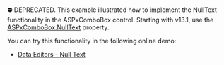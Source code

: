 ⛔ DEPRECATED. This example illustrated how to implement the NullText functionality in the ASPxComboBox control. Starting with v13.1, use the <a href="https://docs.devexpress.com/AspNet/DevExpress.Web.ASPxAutoCompleteBoxBase.NullText">ASPxComboBox.NullText</a> property.

You can try this functionality in the following online demo:

- <a href="https://demos.devexpress.com/ASPxEditorsDemos/Features/NullText.aspx">Data Editors - Null Text</a>

